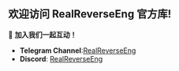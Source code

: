 ## 欢迎访问 RealReverseEng 官方库!


💬 **加入我们一起互动！**  
- **Telegram Channel**:[RealReverseEng](https://t.me/RealReverseEng)
- **Discord**: [RealReverseEng](https://discord.gg/nGXPH95aNU)
